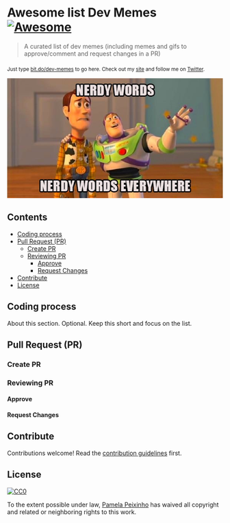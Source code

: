# Awesome list Dev Memes  [![Awesome](https://cdn.rawgit.com/sindresorhus/awesome/d7305f38d29fed78fa85652e3a63e154dd8e8829/media/badge.svg)](https://github.com/sindresorhus/awesome)

> A curated list of dev memes (including memes and gifs to approve/comment and request changes in a PR)

<sub>Just type <a href="http://bit.do/dev-memes">bit.do/dev-memes</a> to go here. Check out my <a href="https://pamepeixinho.github.io">site</a> and follow me on <a href="https://twitter.com/pamepeixinho">Twitter</a>.</sub>

![nerdy words](images/nerdy-words.jpg)

## Contents

* [Coding process](#coding-process)
* [Pull Request (PR)](#pull-request-pr)
    * [Create PR](#create-pr)
    * [Reviewing PR](#reviewing-pr)
      * [Approve](#approve)
      * [Request Changes](#request-changes)
* [Contribute](#contribute)
* [License](#license)

## Coding process

About this section. Optional. Keep this short and focus on the list.

<!-- - [List item](http://example.com)
- [List item](http://example.com) -->

## Pull Request (PR)

### Create PR

<!-- - [List item](http://example.com)
- [List item](http://example.com) -->

### Reviewing PR

#### Approve

#### Request Changes

## Contribute

Contributions welcome! Read the [contribution guidelines](contributing.md) first.

## License

[![CC0](http://mirrors.creativecommons.org/presskit/buttons/88x31/svg/cc-zero.svg)](http://creativecommons.org/publicdomain/zero/1.0)

To the extent possible under law, [Pamela Peixinho](https://github.com/pamepeixinho) has waived all copyright and
related or neighboring rights to this work.
